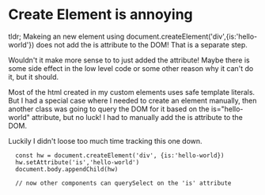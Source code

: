 # Create Element is annoying

tldr; Makeing an new element using document.createElement('div',{is:'hello-world'}) does not add the is attribute to the DOM!  That is a separate step.

Wouldn't it make more sense to to just added the attribute! Maybe there is some side effect in the low level code or some other reason why it can't do it, but it should.

Most of the html created in my custom elements uses safe template literals. But I had a special case where I needed to create an element manually, then another class was going to query 
the DOM for it based on the is="hello-world" attribute, but no luck!  I had to manually add the is attribute to the DOM.

Luckily I didn't loose too much time tracking this one down.

```
  const hw = document.createElement('div', {is:'hello-world})
  hw.setAttribute('is','hello-world')
  document.body.appendChild(hw)
  
  // now other components can querySelect on the 'is' attribute
```
